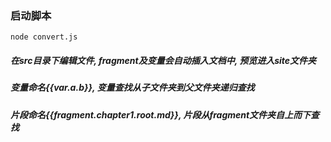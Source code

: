 ### 启动脚本
```node convert.js```

##### 在src目录下编辑文件, fragment及变量会自动插入文档中, 预览进入site文件夹

##### 变量命名{{var.a.b}}, 变量查找从子文件夹到父文件夹递归查找
##### 片段命名{{fragment.chapter1.root.md}}, 片段从fragment文件夹自上而下查找
